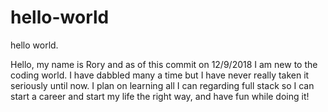 # hello-world
hello world.

Hello, my name is Rory and as of this commit on 12/9/2018 I am new to the coding world. I have dabbled many a time but I have never really taken it seriously until now. I plan on learning all I can regarding full stack so I can start a career and start my life the right way, and have fun while doing it!
